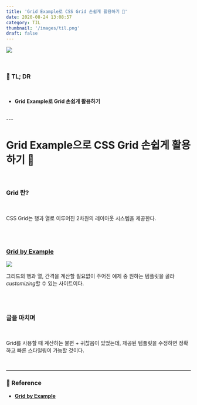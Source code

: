 ```yaml
---
title: 'Grid Example로 CSS Grid 손쉽게 활용하기 🏁'
date: 2020-08-24 13:08:57
category: TIL
thumbnail: '/images/til.png'
draft: false
---
```


![](/images/til.png)

<br />

### 🤦 TL; DR

<br />

- **Grid Example로 Grid 손쉽게 활용하기**

<br />
---

<br />

# Grid Example으로 CSS Grid 손쉽게 활용하기 🏁

<br />



### Grid 란?

<br />

CSS Grid는 행과 열로 이루어진 2차원의 레이아웃 시스템을 제공한다. 

<br />
<br />

### [Grid by Example](https://gridbyexample.com/examples/)

![](/images/grid.png)

그리드의 행과 열, 간격을 계산할 필요없이 주어진 예제 중 원하는 템플릿을 골라 *customizing*할 수 있는 사이트이다.

<br />
<br />

### 글을 마치며

<br />

Grid를 사용할 때 계산하는 불편 + 귀찮음이 있었는데, 제공된 템플릿을 수정하면 정확하고 빠른 스타일링이 가능할 것이다.

<br />

---

### 🔗 Reference

- **[Grid by Example](https://gridbyexample.com/examples/)**

